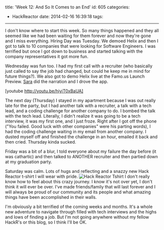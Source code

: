 title: 'Week 12: And So It Comes to an End'
id: 605
categories:
  - HackReactor
date: 2014-02-16 16:39:18
tags:
---

I don't know where to start this week. So many things happened and they all seemed like we had been waiting for them forever and now they're gone and I miss everything. Hiring Day was Tuesday. We demoed Helix and then I got to talk to 10 companies that were looking for Software Engineers. I was terrified but once I got down to business and started talking with the company representatives it got more fun.

Wednesday was fun too. I had my first call with a recruiter (who basically just called to say the job had changed, but could he keep me in mind for future things?). We also got to demo Helix live at the Famo.us Launch Preview. [Sara](http://sarabinns.com/) did the narration and I drove the app.

[youtube http://youtu.be/hiyiT0xBaUA]

The next day (Thursday) I stayed in my apartment because I was out really late for the party, but I had another talk with a recruiter, a talk with a tech lead, and a coding challenge for another company to do. I bombed the talk with the tech lead. Literally, I didn't realize it was going to be a tech interview, it was my first one, and I just froze. Right after I got off the phone ("You failed. Good luck with other companies" were his parting words), I had the coding challenge waiting in my email from another company. I dusted myself off and finished the challenge in an hour, emailed it back and then cried. Thursday kinda sucked.

Friday was a bit of a blur, I told everyone about my failure the day before (it was cathartic) and then talked to ANOTHER recruiter and then partied down at my graduation party.

Saturday was calm. Lots of hugs and reflecting and a snazzy new Hack Reactor t-shirt I will wear with pride.
![](http://res.cloudinary.com/leaena/image/upload/c_scale,e_improve,w_674/v1392597331/2014-02-16_14_20_24_jcghgq.jpg "Hack Reactor Tshirt")
I don't really know how to feel about this crazy journey. I know it's not over yet, I don't think it will ever be over. I've made friends/family that will last forever and I will always be proud of our community and its people and what amazing things have been accomplished in their walls.

I'm obviously a bit terrified of the coming weeks and months. It's a whole new adventure to navigate through filled with tech interviews and the highs and lows of finding a job. But I'm not going anywhere without my fellow HackR's or this blog, so I think I'll be OK.